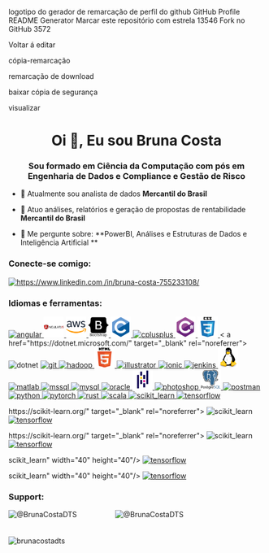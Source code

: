 logotipo do gerador de remarcação de perfil do github
GitHub Profile README Generator
Marcar este repositório com estrela
13546
Fork no GitHub
3572

Voltar á editar

cópia-remarcação

remarcação de download

baixar cópia de segurança

visualizar
<h1 align="center">Oi 👋, Eu sou Bruna Costa</h1>
<h3 align="center">Sou formado em Ciência da Computação com pós em Engenharia de Dados e Compliance e Gestão de Risco</h3>

- 🔭 Atualmente sou analista de dados **Mercantil do Brasil**

- 👯 Atuo análises, relatórios e geração de propostas de rentabilidade **Mercantil do Brasil**

- 💬 Me pergunte sobre: ​​**PowerBI, Análises e Estruturas de Dados e Inteligência Artificial **

<h3 align="left">Conecte-se comigo:</h3>
<p align="left">
<a href="https://linkedin.com/in/https://www.linkedin.com/in/bruna-costa-755233108/" target="blank"><img align="center" src=" https://raw.githubusercontent.com/rahuldkjain/github-profile-readme-generator/master/src/images/icons/Social/linked-in-alt.svg" alt="https://www.linkedin.com /in/bruna-costa-755233108/" height="30" width="40" /></a>
</p>

<h3 align="left">Idiomas e ferramentas:</h3>
<p align="left"> <a href="https://angular.io" target="_blank" rel="noreferrer"> <img src="https://angular.io/assets/images/logos /angular/angular.svg" alt="angular" width="40" height="40"/> </a> <a href="https://angular.io" target="_blank" rel="noreferrer "> <img src="https://raw.githubusercontent.com/devicons/devicon/master/icons/angularjs/angularjs-original-wordmark.svg" alt="angularjs" width="40" height="40" /> </a> <a href="https://aws.amazon.com" target="_blank" rel="noreferrer"> <img src="https://raw.githubusercontent.com/devicons/devicon/master/icons/amazonwebservices/amazonwebservices-original-wordmark.svg" alt="aws" width="40" height="40"/> </a> <a href="https:// getbootstrap.com" target="_blank" rel="noreferrer"> <img src="https://raw.githubusercontent.com/devicons/devicon/master/icons/bootstrap/bootstrap-plain-wordmark.svg" alt= "bootstrap" width="40" height="40"/> </a> <a href="https://www.cprogramming.com/" target="_blank" rel="noreferrer"> <img src= "https://raw.githubusercontent.com/devicons/devicon/master/icons/c/c-original.svg" alt="c" width="40" height="40"/> </a> <a href="https://www.w3schools.com/cpp/" target="_blank" rel="noreferrer"> <img src="https://raw.githubusercontent.com/devicons/devicon /master/icons/cplusplus/cplusplus-original.svg" alt="cplusplus" width="40" height="40"/> </a> <a href="https://www.w3schools.com/cs /" target="_blank" rel="noreferrer"> <img src="https://raw.githubusercontent.com/devicons/devicon/master/icons/csharp/csharp-original.svg" alt="csharp" width ="40" height="40"/> </a> <a href="https://www.w3schools.com/css/" target="_blank" rel="noreferrer"> <img src="https://raw.githubusercontent.com/devicons/devicon/master/icons/css3/css3-original-wordmark.svg" alt="css3" width="40" height="40"/> </a> < a href="https://dotnet.microsoft.com/" target="_blank" rel="noreferrer"> <img src="https://raw.githubusercontent.com/devicons/devicon/master/icons/dot -net/dot-net-original-wordmark.svg" alt="dotnet" width="40" height="40"/> </a> <a href="https://git-scm.com/" target="_blank" rel="noreferrer"> <img src="https://www.vectorlogo.zone/logos/git-scm/git-scm-icon.svg" alt="git" width="40" altura="40"/> </a><a href="https://hadoop.apache.org/" target="_blank" rel="noreferrer"> <img src="https://www.vectorlogo.zone/logos/apache_hadoop/apache_hadoop-icon. svg" alt="hadoop" width="40" height="40"/> </a> <a href="https://www.w3.org/html/" target="_blank" rel="noreferrer "> <img src="https://raw.githubusercontent.com/devicons/devicon/master/icons/html5/html5-original-wordmark.svg" alt="html5" width="40" height="40" /> </a> <a href="https://www.adobe.com/in/products/illustrator.html" target="_blank" rel="noreferrer"> <img src="https://www .vectorlogo.zone/logos/adobe_illustrator/adobe_illustrator-icon.svg" alt="illustrator" width="40" height="40"/> </a> <a href="https://ionicframework.com" target= "_blank" rel="noreferrer"> <img src="https://upload.wikimedia.org/wikipedia/commons/d/d1/Ionic_Logo.svg" alt="ionic" width="40" height="40 "/> </a> <a href="https://www.jenkins.io" target="_blank" rel="noreferrer"> <img src="https://www.vectorlogo.zone/logos/ jenkins/jenkins-icon.svg" alt="jenkins" width="40" height="40"/> </a> <a href="https://www.linux.org/"target="_blank" rel="noreferrer"> <img src="https://raw.githubusercontent.com/devicons/devicon/master/icons/linux/linux-original.svg" alt="linux" width=" 40" height="40"/> </a> <a href="https://www.mathworks.com/" target="_blank" rel="noreferrer"> <img src="https://upload .wikimedia.org/wikipedia/commons/2/21/Matlab_Logo.png" alt="matlab" width="40" height="40"/> </a> <a href="https://www.microsoft .com/en-us/sql-server" target="_blank" rel="noreferrer"> <img src="https://www.svgrepo.com/show/303229/microsoft-sql-server-logo.svg "alt="mssql"width="40" height="40"/> </a> <a href="https://www.mysql.com/" target="_blank" rel="noreferrer"> <img src="https: //raw.githubusercontent.com/devicons/devicon/master/icons/mysql/mysql-original-wordmark.svg" alt="mysql" width="40" height="40"/> </a> <a href ="https://www.oracle.com/" target="_blank" rel="noreferrer"> <img src="https://raw.githubusercontent.com/devicons/devicon/master/icons/oracle/oracle -original.svg" alt="oracle" width="40" height="40"/> </a> <a href="https://pandas.pydata.org/" target="_blank" rel="noreferrer"> <img src="https://raw.githubusercontent.com/devicons/devicon/2ae2a900d2f041da66e950e4d48052658d850630/icons/pandas/pandas-original.svg" alt="pandas" width="40" height="40"/ > </a> <a href="https://www.photoshop.com/en" target="_blank" rel="noreferrer"> <img src="https://raw.githubusercontent.com/devicons/ devicon/master/icons/photoshop/photoshop-line.svg" alt="photoshop" width="40" height="40"/> </a> <a href="https://www.postgresql.org" target="_blank" rel="noreferrer"> <img src="https://raw.githubusercontent.com/devicons/devicon/master/icons/postgresql/postgresql-original-wordmark.svg" alt="postgresql" width="40" height="40"/> </a> <a href="https:// postman.com" target="_blank" rel="noreferrer"> <img src="https://www.vectorlogo.zone/logos/getpostman/getpostman-icon.svg" alt="postman" width="40" height="40"/> </a> <a href="https://www.python.org" target="_blank" rel="noreferrer"> <img src="https://raw.githubusercontent. com/devicons/devicon/master/icons/python/python-original.svg" alt="python" width="40" height="40"/> </a> <a href="https://pytorch.org/" target="_blank" rel="noreferrer"> <img src="https://www.vectorlogo.zone/logos/pytorch/pytorch-icon.svg" alt="pytorch" width="40" height="40"/> </a> <a href="https://www.rust-lang.org" target="_blank" rel="noreferrer"> <img src="https ://raw.githubusercontent.com/devicons/devicon/master/icons/rust/rust-plain.svg" alt="rust" width="40" height="40"/> </a> <a href= "https://www.scala-lang.org" target="_blank" rel="noreferrer"> <img src="https://raw.githubusercontent.com/devicons/devicon/master/icons/scala/scala -original.svg" alt="scala" width="40" height="40"/> </a> <a href="https://scikit-learn.org/" target="_blank" rel="noreferrer"> <img src=" https://upload.wikimedia.org/wikipedia/commons/0/05/Scikit_learn_logo_small.svg" alt="scikit_learn" width="40" height="40"/> </a> <a href="https: //www.tensorflow.org" target="_blank" rel="noreferrer"> <img src="https://www.vectorlogo.zone/logos/tensorflow/tensorflow-icon.svg" alt="tensorflow" largura ="40" altura="40"/> </a> </p>https://scikit-learn.org/" target="_blank" rel="noreferrer"> <img src="https://upload.wikimedia.org/wikipedia/commons/0/05/Scikit_learn_logo_small.svg" alt ="scikit_learn" width="40" height="40"/> </a> <a href="https://www.tensorflow.org" target="_blank" rel="noreferrer"> <img src= "https://www.vectorlogo.zone/logos/tensorflow/tensorflow-icon.svg" alt="tensorflow" width="40" height="40"/> </a> </p>https://scikit-learn.org/" target="_blank" rel="noreferrer"> <img src="https://upload.wikimedia.org/wikipedia/commons/0/05/Scikit_learn_logo_small.svg" alt ="scikit_learn" width="40" height="40"/> </a> <a href="https://www.tensorflow.org" target="_blank" rel="noreferrer"> <img src= "https://www.vectorlogo.zone/logos/tensorflow/tensorflow-icon.svg" alt="tensorflow" width="40" height="40"/> </a> </p>scikit_learn" width="40" height="40"/> </a> <a href="https://www.tensorflow.org" target="_blank" rel="noreferrer"> <img src="https ://www.vectorlogo.zone/logos/tensorflow/tensorflow-icon.svg" alt="tensorflow" width="40" height="40"/> </a> </p>scikit_learn" width="40" height="40"/> </a> <a href="https://www.tensorflow.org" target="_blank" rel="noreferrer"> <img src="https ://www.vectorlogo.zone/logos/tensorflow/tensorflow-icon.svg" alt="tensorflow" width="40" height="40"/> </a> </p>

<h3 align="left">Support:</h3>
<p><a href="https://www.buymeacoffee.com/@BrunaCostaDTS"> <img align="left" src="https://cdn.buymeacoffee.com/buttons/v2/default-yellow.png" height="50" width="210" alt="@BrunaCostaDTS" /></a><a href="https://ko-fi.com/@BrunaCostaDTS"> <img align="left" src="https://cdn.ko-fi.com/cdn/kofi3.png?v=3" height="50" width="210" alt="@BrunaCostaDTS" /></a></p><br><br>

<p><img align="center" src="https://github-readme-stats.vercel.app/api/top-langs?username=brunacostadts&show_icons=true&locale=en&layout=compact" alt="brunacostadts" /> </p>

<!---
BrunaCostaDTS/BrunaCostaDTS is a ✨ special ✨ repository because its `README.md` (this file) appears on your GitHub profile.
You can click the Preview link to take a look at your changes.
--->
